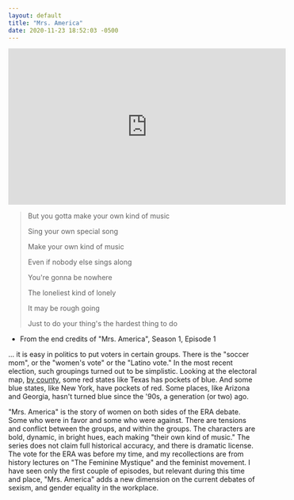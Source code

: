 ```yaml
---
layout: default
title: "Mrs. America"
date: 2020-11-23 18:52:03 -0500
---
```

<div class="video-container">
<iframe width="560" height="315" src="https://www.youtube.com/embed/iQ7dTMPwUi8" frameborder="0" allow="accelerometer; autoplay; clipboard-write; encrypted-media; gyroscope; picture-in-picture" allowfullscreen></iframe>
</div>

> <p> But you gotta make your own kind of music </p>
> <p> Sing your own special song </p>
> <p> Make your own kind of music </p>
> <p> Even if nobody else sings along </p>
> <p> You're gonna be nowhere </p>
> <p> The loneliest kind of lonely </p>
> <p> It may be rough going </p>
> <p> Just to do your thing's the hardest thing to do </p>

- From the end credits of "Mrs. America", Season 1, Episode 1

... it is easy in politics to put voters in certain groups. There is the "soccer mom", or the "women's vote" or the "Latino vote." In the most recent election, such groupings turned out to be simplistic. Looking at the electoral map, [by county](https://www.wsj.com/election-results-2020/), some red states like Texas has pockets of blue. And some blue states, like New York, have pockets of red. Some places, like Arizona and Georgia, hasn't turned blue since the '90s, a generation (or two) ago.

"Mrs. America" is the story of women on both sides of the ERA debate. Some who were in favor and some who were against. There are tensions and conflict between the groups, and within the groups. The characters are bold, dynamic, in bright hues, each making "their own kind of music." The series does not claim full historical accuracy, and there is dramatic license. The vote for the ERA was before my time, and my recollections are from history lectures on "The Feminine Mystique" and the feminist movement. I have seen only the first couple of episodes, but relevant during this time and place, "Mrs. America" adds a new dimension on the current debates of sexism, and gender equality in the workplace.